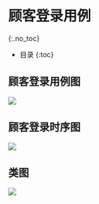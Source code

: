 
# 顾客登录用例
{:.no_toc}

* 目录
{:toc}

## 顾客登录用例图
![][1]

## 顾客登录时序图
![][2]

## 类图
![][3]

[1]:images/customer-login-usecase.png

[2]:images/login_v2.png

[3]:images/customer-login-class.png
